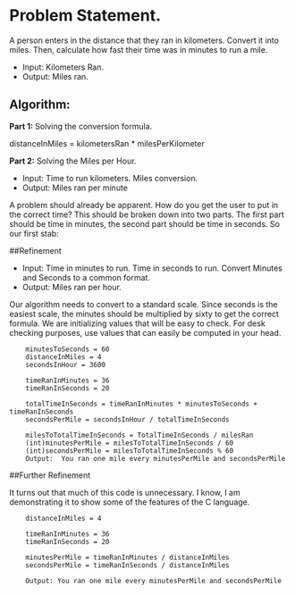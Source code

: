 # Problem Statement.

A person enters in the distance that they ran in kilometers.  Convert it into miles.  Then, calculate how fast their time was in minutes to run a mile.

- Input:  Kilometers Ran.
- Output: Miles ran.

## Algorithm:

**Part 1:**  Solving the conversion formula.

distanceInMiles = kilometersRan * milesPerKilometer

**Part 2:**  Solving the Miles per Hour.

- Input: Time to run kilometers.  Miles conversion.  
- Output: Miles ran per minute

A problem should already be apparent.  How do you get the user to put in the correct time?  This should be broken down into two parts.  The first part should be time in minutes, the second part should be time in seconds.  So our first stab:

##Refinement

- Input: Time in minutes to run.  Time in seconds to run.  Convert Minutes and Seconds to a common format.
- Output: Miles ran per hour.

Our algorithm needs to convert to a standard scale.  Since seconds is the easiest scale, the minutes should be multiplied by sixty to get the correct formula.  We are initializing values that will be easy to check.  For desk checking purposes, use values that can easily be computed in your head.

        minutesToSeconds = 60
        distanceInMiles = 4
        secondsInHour = 3600
        
        timeRanInMinutes = 36
        timeRanInSeconds = 20
        
        totalTimeInSeconds = timeRanInMinutes * minutesToSeconds + timeRanInSeconds
        secondsPerMile = secondsInHour / totalTimeInSeconds
        
        milesToTotalTimeInSeconds = TotalTimeInSeconds / milesRan
        (int)minutesPerMile = milesToTotalTimeInSeconds / 60
        (int)secondsPerMile = milesToTotalTimeInSeconds % 60
        Output:  You ran one mile every minutesPerMile and secondsPerMile

##Further Refinement

It turns out that much of this code is unnecessary.  I know, I am demonstrating it to show some of the features of the C language. 

        distanceInMiles = 4
        
        timeRanInMinutes = 36
        timeRanInSeconds = 20
        
        minutesPerMile = timeRanInMinutes / distanceInMiles
        secondsPerMile = timeRanInSeconds / distanceInMiles
        
        Output: You ran one mile every minutesPerMile and secondsPerMile